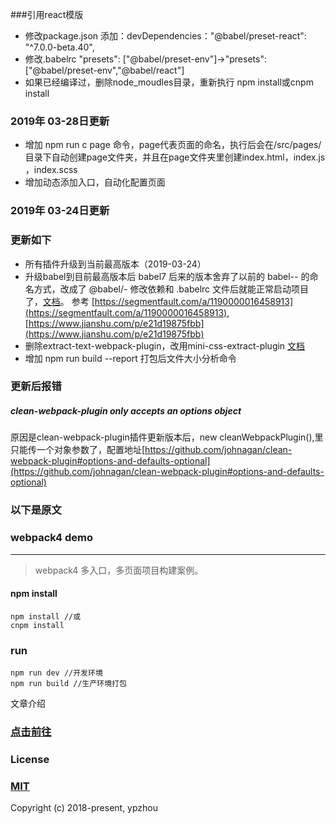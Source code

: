 ###引用react模版
+ 修改package.json
  添加：devDependencies："@babel/preset-react": "^7.0.0-beta.40",
+ 修改.babelrc
  "presets": ["@babel/preset-env"]->"presets": ["@babel/preset-env","@babel/react"]
+ 如果已经编译过，删除node_moudles目录，重新执行 npm install或cnpm install
### 2019年 03-28日更新
 - 增加 npm run c page 命令，page代表页面的命名，执行后会在/src/pages/目录下自动创建page文件夹，并且在page文件夹里创建index.html，index.js ，index.scss
 - 增加动态添加入口，自动化配置页面
 
### 2019年 03-24日更新
### 更新如下 
 - 所有插件升级到当前最高版本（2019-03-24）
 - 升级babel到目前最高版本后
babel7 后来的版本舍弃了以前的 babel-*-* 的命名方式，改成了 @babel/*-*
修改依赖和 .babelrc 文件后就能正常启动项目了，[文档](https://babeljs.io/docs/en/v7-migration)。
参考 [https://segmentfault.com/a/1190000016458913](https://segmentfault.com/a/1190000016458913),
[https://www.jianshu.com/p/e21d19875fbb](https://www.jianshu.com/p/e21d19875fbb) 
 - 删除extract-text-webpack-plugin，改用mini-css-extract-plugin [文档](https://www.npmjs.com/package/mini-css-extract-plugin)
 - 增加 npm run build --report 打包后文件大小分析命令



### 更新后报错
##### clean-webpack-plugin only accepts an options object

原因是clean-webpack-plugin插件更新版本后，new cleanWebpackPlugin(),里只能传一个对象参数了，配置地址[https://github.com/johnagan/clean-webpack-plugin#options-and-defaults-optional](https://github.com/johnagan/clean-webpack-plugin#options-and-defaults-optional)

### 以下是原文

### webpack4 demo
------
>webpack4 多入口，多页面项目构建案例。
#### npm install
```
npm install //或
cnpm install
```
### run
```
npm run dev //开发环境
npm run build //生产环境打包
```
文章介绍

### [点击前往](https://segmentfault.com/a/1190000014984842)

### License
### [MIT](https://github.com/zhouyupeng/webpack4.x_demo/blob/master/LICENSE)
Copyright (c) 2018-present, ypzhou
